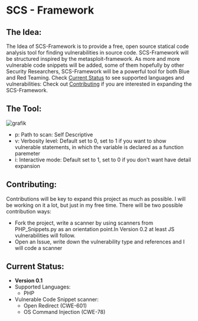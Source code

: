 # SCS - Framework 
 
## The Idea:
The Idea of SCS-Framework is to provide a free, open source statical code analysis tool for finding vulnerabilities in source code. 
SCS-Framework will be structured inspired by the metasploit-framework. As more and more vulnerable code snippets will be added, 
some of them hopefully by other Security Researchers, SCS-Framework will be a powerful tool for both Blue and Red Teaming. 
Check [Current Status](#current-status) to see supported languages and vulnerabilities: Check out [Contributing](#contributing) if you are interested in expanding the SCS-Framework.


## The Tool:
![grafik](https://user-images.githubusercontent.com/54862244/152027516-9b3d79d8-6933-4222-99da-3fc8adb92268.png)


- p: Path to scan: Self Descriptive
- v: Verbosity level: Default set to 0, set to 1 if you want to show vulnerable statements, in which the variable is declared as a function paremeter
- i: Interactive mode: Default set to 1, set to 0 if you don't want have detail expansion


## Contributing:
Contributions will be key to expand this project as much as possible. I will be working on it a lot, but just in my free time. There will be two possible contribution ways:
- Fork the project, write a scanner by using scanners from PHP_Snippets.py as an orientation point.In Version 0.2 at least JS vulnerabilities will follow. 
- Open an Issue, write down the vulnerability type and references and I will code a scanner


## Current Status:
- **Version 0.1**
- Supported Languages:
  - PHP
- Vulnerable Code Snippet scanner: 
  - Open Redirect (CWE-601)
  - OS Command Injection (CWE-78)

